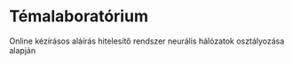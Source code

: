 # Témalaboratórium
Online kézírásos aláírás hitelesítő rendszer neurális hálózatok osztályozása alapján
